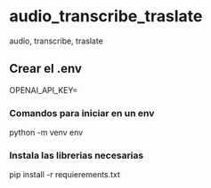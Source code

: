# audio_transcribe_traslate
audio, transcribe, traslate

## Crear el .env

  OPENAI_API_KEY=<OPENAI-API-KEY>
  
### Comandos para iniciar en un env
  python -m venv env
  
### Instala las librerias necesarias
  pip install -r requierements.txt
